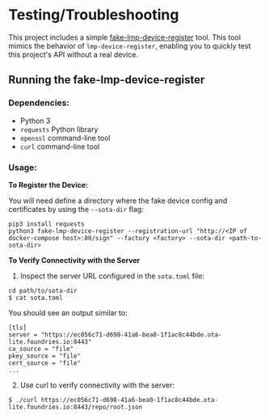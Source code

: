 # Testing/Troubleshooting

This project includes a simple [fake-lmp-device-register](./fake-lmp-device-register) tool.
This tool mimics the behavior of `lmp-device-register`, enabling you to quickly test this project's API
without a real device.

## Running the fake-lmp-device-register

### Dependencies:
- Python 3
- `requests` Python library
- `openssl` command-line tool
- `curl` command-line tool

### Usage:

**To Register the Device:**

You will need define a directory where the fake device config and certificates by using the `--sota-dir` flag:

```shell
pip3 install requests
python3 fake-lmp-device-register --registration-url "http://<IP of docker-compose host>:80/sign" --factory <factory> --sota-dir <path-to-sota-dir>
```

**To Verify Connectivity with the Server**

1. Inspect the server URL configured in the `sota.toml` file:

```shell
cd path/to/sota-dir
$ cat sota.toml 
```

You should see an output similar to:

```shell
[tls]
server = "https://ec056c71-d698-41a6-bea0-1f1ac8c44bde.ota-lite.foundries.io:8443"
ca_source = "file"
pkey_source = "file"
cert_source = "file"
...
```

2. Use curl to verify connectivity with the server:

```shell
$ ./curl https://ec056c71-d698-41a6-bea0-1f1ac8c44bde.ota-lite.foundries.io:8443/repo/root.json                                                                 
```